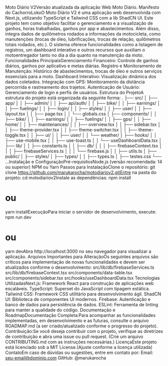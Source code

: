Moto Diário V2Versão atualizada da aplicação Web Moto Diário.
Manifesto do CachorroLokoO Moto Diário V2 é uma aplicação web desenvolvida com Next.js, utilizando TypeScript e Tailwind CSS com a lib ShadCN UI. Este projeto tem como objetivo facilitar o gerenciamento e a visualização de ganhos, horas trabalhadas, ganhos por app e abastecimentos. Além disso, integra dados de quilômetros rodados a informações da motocicleta, como manutenções (trocas de óleo, lubrificações, trocas de relação, quilômetros totais rodados, etc.). O sistema oferece funcionalidades como a listagem de registros, um dashboard interativo e outros recursos que auxiliam o motoentregador tanto no dia a dia quanto na manutenção da moto.
Funcionalidades PrincipaisGerenciamento Financeiro: Controle de ganhos diários, ganhos por aplicativo e metas diárias.
Registro e Monitoramento de Manutenção: Histórico de abastecimentos, trocas de óleo e outros serviços essenciais para a moto.
Dashboard Interativo: Visualização dinâmica dos dados coletados.
Integração com GPS: Monitoramento da distância percorrida e rastreamento dos trajetos.
Autenticação de Usuário: Gerenciamento de login e perfis de usuários.
Estrutura do ProjetoA estrutura do projeto está organizada da seguinte forma:
.
├── src/
│   ├── app/
│   │   ├── admin/
│   │   ├── api/auth/
│   │   ├── bike/
│   │   ├── earnings/
│   │   ├── fuelings/
│   │   ├── login/
│   │   ├── styles/
│   │   ├── user/
│   │   ├── layout.tsx
│   │   ├── page.tsx
│   │   └── globals.css
│   ├── components/
│   │   ├── bike/
│   │   ├── earnings/
│   │   ├── fuelings/
│   │   ├── gps/
│   │   ├── home/
│   │   ├── maintenances/
│   │   ├── overview.tsx
│   │   ├── sidebar.tsx
│   │   ├── theme-provider.tsx
│   │   ├── theme-switcher.tsx
│   │   ├── theme-toggle.tsx
│   │   ├── ui/
│   │   ├── user/
│   │   └── weather/
│   ├── hooks/
│   │   ├── use-mobile.tsx
│   │   ├── use-toast.ts
│   │   └── useDashboardData.tsx
│   ├── lib/
│   │   ├── constants.ts
│   │   ├── db/
│   │   │   ├── firebaseContext.tsx
│   │   │   ├── firebaseServices.ts
│   │   │   └── firebase.js
│   │   ├── utils.ts
│   ├── public/
│   ├── styles/
│   ├── types/
│   │   ├── types.ts
│   ├── testes.css
└── ...Instalação e ConfiguraçãoPré-requisitosNode.js (versão recomendada: 14 ou superior)
NPM ou Yarn
Passos para InstalaçãoClone o repositório:
git clone https://github.com/marukarocha/motodiariov2.gitEntre na pasta do projeto:
cd motodiariov2Instale as dependências:
npm install
# ou
yarn installExecuçãoPara iniciar o servidor de desenvolvimento, execute:
npm run dev
# ou
yarn devAbra http://localhost:3000 no seu navegador para visualizar a aplicação.
Arquivos Importantes para AlteraçãoOs seguintes arquivos são críticos para implementação de novas funcionalidades e devem ser atualizados conforme o desenvolvimento:
src/lib/db/firebaseServices.ts
src/lib/db/firebaseContext.tsx
src/components/data-table.tsx
src/components/sidebar.tsx
src/hooks/useDashboardData.tsx
Tecnologias UtilizadasNext.js: Framework React para construção de aplicações web escaláveis.
TypeScript: Superset do JavaScript com tipagem estática.
Tailwind CSS: Framework CSS utilitário para desenvolvimento ágil.
ShadCN UI: Biblioteca de componentes UI modernos.
Firebase: Autenticação e banco de dados para persistência de dados.
ESLint: Ferramenta de linting para manter a qualidade do código.
Documentação e RoadmapDocumentação Completa:Para acompanhar as funcionalidades implementadas, em desenvolvimento e as futuras, consulte o arquivo ROADMAP.md (a ser criado/atualizado conforme o progresso do projeto).
Contribuição:Se você deseja contribuir com o projeto, verifique as diretrizes de contribuição e abra uma issue ou pull request. (Crie um arquivo CONTRIBUTING.md com as instruções necessárias.)
LicençaEste projeto está licenciado sob a MIT License.(Ajuste conforme a licença utilizada)
ContatoEm caso de dúvidas ou sugestões, entre em contato por:
Email: seu-email@dominio.com
GitHub: @marukarocha
